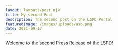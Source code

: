 ```yaml
---
layout: layouts/post.njk
title: My second Post
description: The second post on the LSPD Portal
featuredImage: /images/uploads/aso.png
date: 2021-09-17
---
```


Welcome to the second Press Release of the LSPD!